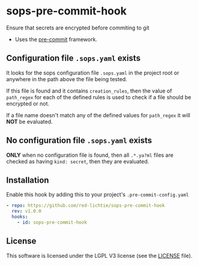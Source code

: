 # sops-pre-commit-hook

Ensure that secrets are encrypted before commiting to git

* Uses the [pre-commit](https://pre-commit.com/) framework.

## Configuration file `.sops.yaml` exists
It looks for the sops configuration file `.sops.yaml` in the project root
or anywhere in the path above the file being tested.

If this file is found and it contains `creation_rules`, then the value of
`path_regex` for each of the defined rules is used to check if a file should
be encrypted or not.

If a file name doesn't match any of the defined values for `path_regex` it
will **NOT** be evaluated.

## No configuration file `.sops.yaml` exists

**ONLY** when no configuration file is found, then all `.*.ya?ml` files are checked
as having `kind: secret`, then they are evaluated.

## Installation
Enable this hook by adding this to your project's `.pre-commit-config.yaml`

```yaml
- repo: https://github.com/red-lichtie/sops-pre-commit-hook
  rev: v1.0.0
  hooks:
    - id: sops-pre-commit-hook
```

## License

This software is licensed under the LGPL V3 license (see the [LICENSE](LICENSE.md) file).